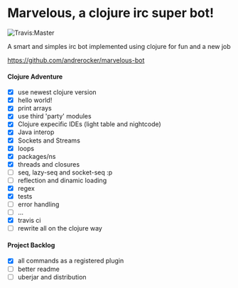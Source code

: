 # Marvelous, a clojure irc super bot!
![Travis:Master](https://travis-ci.org/andrerocker/marvelous-bot.svg?branch=master "Travis Master")

A smart and simples irc bot implemented using clojure for fun and a new job

https://github.com/andrerocker/marvelous-bot

#### Clojure Adventure

- [x] use newest clojure version
- [x] hello world!
- [x] print arrays
- [x] use third 'party' modules
- [x] Clojure expecific IDEs (light table and nightcode)
- [x] Java interop
- [x] Sockets and Streams
- [x] loops
- [x] packages/ns
- [x] threads and closures
- [ ] seq, lazy-seq and socket-seq :p
- [ ] reflection and dinamic loading
- [x] regex
- [x] tests
- [ ] error handling
- [ ] ...
- [x] travis ci
- [ ] rewrite all on the clojure way

#### Project Backlog

- [x] all commands as a registered plugin
- [ ] better readme
- [ ] uberjar and distribution
